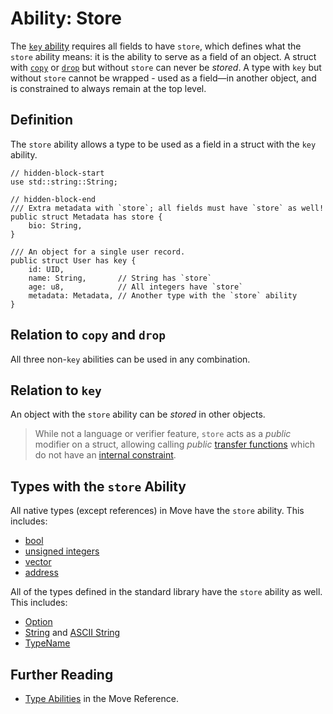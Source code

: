 # Ability: Store

The [`key` ability][key-ability] requires all fields to have `store`, which defines what the `store`
ability means: it is the ability to serve as a field of an object. A struct with
[`copy`][copy-ability] or [`drop`][drop-ability] but without `store` can never be _stored_. A type
with `key` but without `store` cannot be wrapped - used as a field—in another object, and is
constrained to always remain at the top level.

## Definition

The `store` ability allows a type to be used as a field in a struct with the `key` ability.

```move
// hidden-block-start
use std::string::String;

// hidden-block-end
/// Extra metadata with `store`; all fields must have `store` as well!
public struct Metadata has store {
    bio: String,
}

/// An object for a single user record.
public struct User has key {
    id: UID,
    name: String,       // String has `store`
    age: u8,            // All integers have `store`
    metadata: Metadata, // Another type with the `store` ability
}
```

## Relation to `copy` and `drop`

All three non-`key` abilities can be used in any combination.

## Relation to `key`

An object with the `store` ability can be _stored_ in other objects.

> While not a language or verifier feature, `store` acts as a _public_ modifier on a struct,
> allowing calling _public_ [transfer functions](./storage-functions.md) which do not have an
> [internal constraint](./internal-constraint.md).

## Types with the `store` Ability

All native types (except references) in Move have the `store` ability. This includes:

- [bool](./../move-basics/primitive-types#booleans)
- [unsigned integers](./../move-basics/primitive-types#integer-types)
- [vector](./../move-basics/vector)
- [address](./../move-basics/address)

All of the types defined in the standard library have the `store` ability as well. This includes:

- [Option](./../move-basics/option)
- [String](./../move-basics/string) and [ASCII String](./../move-basics/string)
- [TypeName](./../move-basics/type-reflection)

## Further Reading

- [Type Abilities](./../../reference/abilities) in the Move Reference.

[key-ability]: ./key-ability.md
[drop-ability]: ./../move-basics/drop-ability
[copy-ability]: ./../move-basics/copy-ability

